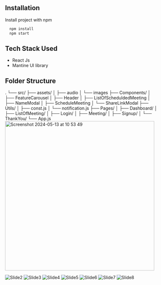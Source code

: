 
## Installation

Install project with npm

```bash
  npm install
  npm start
```
    
## Tech Stack Used

- React Js
- Mantine UI library

## Folder Structure

.
└── src/
    ├── assets/
    │   ├── audio
    │   └── images
    ├── Components/
    │   ├── FeatureCarousel
    │   ├── Header
    │   ├── ListOfScheduldedMeeting
    │   ├── NameModal
    │   ├── ScheduleMeeting
    │   └── ShareLinkModal
    ├── Utils/
    │   ├── const.js
    │   └── notification.js
    ├── Pages/
    │   ├── Dashboard/
    │   ├── ListOfMeeting/
    │   ├── Login/
    │   ├── Meeting/
    │   ├── Signup/
    │   └── ThankYou/
    └── App.js
<img width="489" alt="Screenshot 2024-05-13 at 10 53 49" src="https://github.com/Anurag-kuswaha/xtra-vision-frontend/assets/73064862/d9b953cf-f76b-48ea-9892-a6143b2d16be">


![Slide2](https://github.com/Anurag-kuswaha/xtra-vision-frontend/assets/73064862/4be40ecf-9a3a-47df-a586-f098784b914e)
![Slide3](https://github.com/Anurag-kuswaha/xtra-vision-frontend/assets/73064862/5f6559e8-af65-4924-bfeb-0b0ccafa971f)
![Slide4](https://github.com/Anurag-kuswaha/xtra-vision-frontend/assets/73064862/d8418a21-0ed4-4a83-85d0-a51c2851c572)
![Slide5](https://github.com/Anurag-kuswaha/xtra-vision-frontend/assets/73064862/a54217c6-dda0-4669-9d76-6be6959d707d)
![Slide6](https://github.com/Anurag-kuswaha/xtra-vision-frontend/assets/73064862/01c26bd8-d273-49e2-a0c6-e11123a75e5d)
![Slide7](https://github.com/Anurag-kuswaha/xtra-vision-frontend/assets/73064862/d8bcc86a-e688-418c-9ff8-3d5d2ba8b904)
![Slide8](https://github.com/Anurag-kuswaha/xtra-vision-frontend/assets/73064862/e9a394c1-1bf9-48f6-8fe3-f55cfd56512e)

